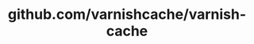 ---
layout: post
title: github.com/varnishcache/varnish-cache
categories: link
tags: [انگلیسی, گیت‌هاب, برنامه‌نویسی]
---